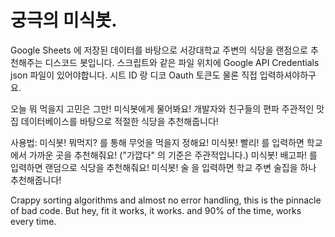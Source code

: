 # 궁극의 미식봇.

Google Sheets 에 저장된 데이터를 바탕으로 서강대학교 주변의 식당을 랜점으로 추천해주는 디스코드 봇입니다.
스크립트와 같은 파일 위치에 Google API Credentials json 파일이 있어야합니다.
시트 ID 랑 디코 Oauth 토큰도 물론 직접 입력하셔야하구요.

오늘 뭐 먹을지 고민은 그만! 미식봇에게 물어봐요!
개발자와 친구들의 편파 주관적인 맛집 데이터베이스를 바탕으로 적절한 식당을 추천해줍니다!

사용법:
미식봇! 뭐먹지? 를 통해 무엇을 먹을지 정해요!
미식봇! 빨리! 를 입력하면 학교에서 가까운 곳을 추천해줘요! ("가깝다" 의 기준은 주관적입니다.)
미식봇! 배고파! 를 입력하면 랜덤으로 식당을 추천해줘요!
미식봇! 술 을 입력하면 학교 주변 술집을 하나 추천해줍니다!

Crappy sorting algorithms and almost no error handling, this is the pinnacle of bad code. But hey, fit it works, it works. and 90% of the time, works every time.
